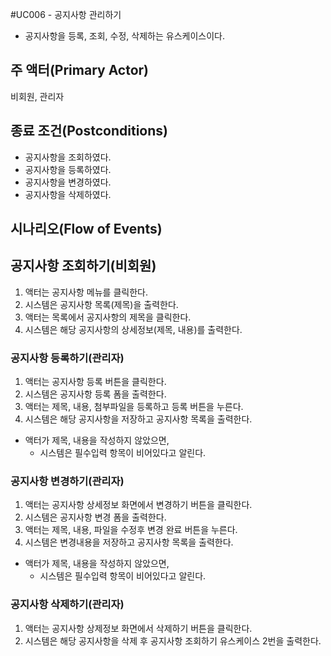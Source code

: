 #UC006 - 공지사항 관리하기
- 공지사항을 등록, 조회, 수정, 삭제하는 유스케이스이다.

## 주 액터(Primary Actor)
비회원, 관리자

## 종료 조건(Postconditions)
- 공지사항을 조회하였다.
- 공지사항을 등록하였다.
- 공지사항을 변경하였다.
- 공지사항을 삭제하였다.

## 시나리오(Flow of Events)

## 공지사항 조회하기(비회원)
1. 액터는 공지사항 메뉴를 클릭한다.
2. 시스템은 공지사항 목록(제목)을 출력한다.
3. 액터는 목록에서 공지사항의 제목을 클릭한다.
4. 시스템은 해당 공지사항의 상세정보(제목, 내용)를 출력한다.

### 공지사항 등록하기(관리자)
1. 액터는 공지사항 등록 버튼을 클릭한다.
2. 시스템은 공지사항 등록 폼을 출력한다.
3. 액터는 제목, 내용, 첨부파일을 등록하고 등록 버튼을 누른다.
4. 시스템은 해당 공지사항을 저장하고 공지사항 목록을 출력한다.
  - 액터가 제목, 내용을 작성하지 않았으면,
    - 시스템은 필수입력 항목이 비어있다고 알린다.

### 공지사항 변경하기(관리자)
1. 액터는 공지사항 상세정보 화면에서 변경하기 버튼을 클릭한다.
2. 시스템은 공지사항 변경 폼을 출력한다.
3. 액터는 제목, 내용, 파일을 수정후 변경 완료 버튼을 누른다.
4. 시스템은 변경내용을 저장하고 공지사항 목록을 출력한다.
  - 액터가 제목, 내용을 작성하지 않았으면,
    - 시스템은 필수입력 항목이 비어있다고 알린다.

### 공지사항 삭제하기(관리자)
1. 액터는 공지사항 상제정보 화면에서 삭제하기 버튼을 클릭한다.
2. 시스템은 해당 공지사항을 삭제 후 공지사항 조회하기 유스케이스 2번을 출력한다.
